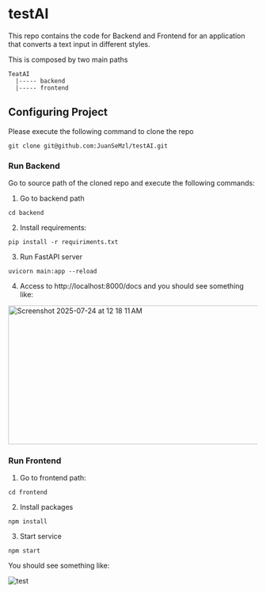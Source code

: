 # testAI

This repo contains the code for Backend and Frontend for an application that converts a text input in different styles.

This is composed by two main paths

```
TeatAI
  |----- backend
  |----- frontend
```

## Configuring Project

Please execute the following command to clone the repo
```
git clone git@github.com:JuanSeMzl/testAI.git
```

### Run Backend

Go to source path of the cloned repo and execute the following commands:


1. Go to backend path
```
cd backend
```
2. Install requirements:
```
pip install -r requiriments.txt
```
3. Run FastAPI server
```
uvicorn main:app --reload
```
4. Access to http://localhost:8000/docs and you should see something like:

<img width="1486" height="280" alt="Screenshot 2025-07-24 at 12 18 11 AM" src="https://github.com/user-attachments/assets/40af5592-84e2-4b32-b57b-5ade02e3fad4" />

### Run Frontend

1. Go to frontend path:
```
cd frontend
```
2. Install packages
```
npm install
```
3. Start service
```
npm start
```
You should see something like:

![test](https://github.com/user-attachments/assets/03ddeeb9-22f0-49e8-bb18-7fcbc2d54d94)

